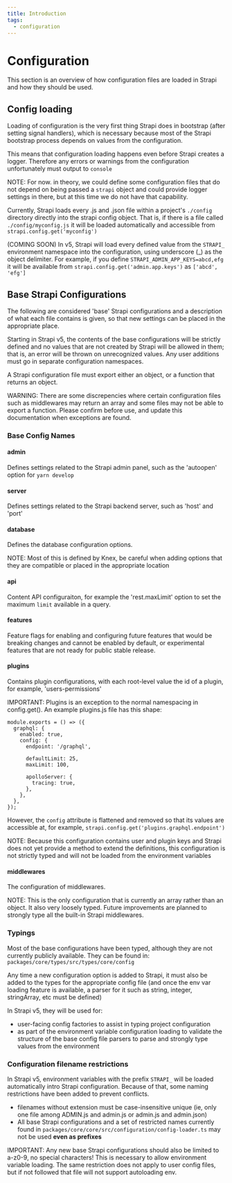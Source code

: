 ```yaml
---
title: Introduction
tags:
  - configuration
---
```


# Configuration

This section is an overview of how configuration files are loaded in Strapi and how they should be used.

## Config loading

Loading of configuration is the very first thing Strapi does in bootstrap (after setting signal handlers), which is necessary because most of the Strapi bootstrap process depends on values from the configuration.

This means that configuration loading happens even before Strapi creates a logger. Therefore any errors or warnings from the configuration unfortunately must output to `console`

NOTE: For now. in theory, we could define some configuration files that do not depend on being passed a `strapi` object and could provide logger settings in there, but at this time we do not have that capability.

Currently, Strapi loads every .js and .json file within a project's `./config` directory directly into the strapi config object. That is, if there is a file called `./config/myconfig.js` it will be loaded automatically and accessible from `strapi.config.get('myconfig')`

(COMING SOON) In v5, Strapi will load every defined value from the `STRAPI_` environment namespace into the configuration, using underscore (\_) as the object delimiter. For example, if you define `STRAPI_ADMIN_APP_KEYS=abcd,efg` it will be available from `strapi.config.get('admin.app.keys')` as `['abcd', 'efg']`

## Base Strapi Configurations

The following are considered 'base' Strapi configurations and a description of what each file contains is given, so that new settings can be placed in the appropriate place.

Starting in Strapi v5, the contents of the base configurations will be strictly defined and no values that are not created by Strapi will be allowed in them; that is, an error will be thrown on unrecognized values. Any user additions must go in separate configuration namespaces.

A Strapi configuration file must export either an object, or a function that returns an object.

WARNING: There are some discrepencies where certain configuration files such as middlewares may return an array and some files may not be able to export a function. Please confirm before use, and update this documentation when exceptions are found.

### Base Config Names

#### admin

Defines settings related to the Strapi admin panel, such as the 'autoopen' option for `yarn develop`

#### server

Defines settings related to the Strapi backend server, such as 'host' and 'port'

#### database

Defines the database configuration options.

NOTE: Most of this is defined by Knex, be careful when adding options that they are compatible or placed in the appropriate location

#### api

Content API configuraiton, for example the 'rest.maxLimit' option to set the maximum `limit` available in a query.

#### features

Feature flags for enabling and configuring future features that would be breaking changes and cannot be enabled by default, or experimental features that are not ready for public stable release.

#### plugins

Contains plugin configurations, with each root-level value the id of a plugin, for example, 'users-permissions'

IMPORTANT: Plugins is an exception to the normal namespacing in config.get(). An example plugins.js file has this shape:

```
module.exports = () => ({
  graphql: {
    enabled: true,
    config: {
      endpoint: '/graphql',

      defaultLimit: 25,
      maxLimit: 100,

      apolloServer: {
        tracing: true,
      },
    },
  },
});
```

However, the `config` attribute is flattened and removed so that its values are accessible at, for example, `strapi.config.get('plugins.graphql.endpoint')`

NOTE: Because this configuration contains user and plugin keys and Strapi does not yet provide a method to extend the definitions, this configuration is not strictly typed and will not be loaded from the environment variables

#### middlewares

The configuration of middlewares.

NOTE: This is the only configuration that is currently an array rather than an object. It also very loosely typed. Future improvements are planned to strongly type all the built-in Strapi middlewares.

### Typings

Most of the base configurations have been typed, although they are not currently publicly available. They can be found in: `packages/core/types/src/types/core/config`

Any time a new configuration option is added to Strapi, it must also be added to the types for the appropriate config file (and once the env var loading feature is available, a parser for it such as string, integer, stringArray, etc must be defined)

In Strapi v5, they will be used for:

- user-facing config factories to assist in typing project configuration
- as part of the environment variable configuration loading to validate the structure of the base config file parsers to parse and strongly type values from the environment

### Configuration filename restrictions

In Strapi v5, environment variables with the prefix `STRAPI_` will be loaded automatically intro Strapi configuration. Because of that, some naming restrictions have been added to prevent conflicts.

- filenames without extension must be case-insensitive unique (ie, only one file among ADMIN.js and admin.js or admin.js and admin.json)
- All base Strapi configurations and a set of restricted names currently found in `packages/core/core/src/configuration/config-loader.ts` may not be used **even as prefixes**

IMPORTANT: Any new base Strapi configurations should also be limited to a-z0-9, no special characters! This is necessary to allow environment variable loading. The same restriction does not apply to user config files, but if not followed that file will not support autoloading env.
